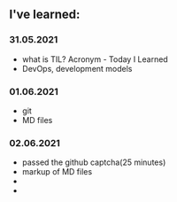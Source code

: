 ## I've learned:
### 31.05.2021
+ what is TIL? Acronym - Today I Learned 
+ DevOps, development models


### 01.06.2021
+ git
+ MD files

### 02.06.2021
+ passed the github captcha(25 minutes)
+ markup of MD files
+
+

